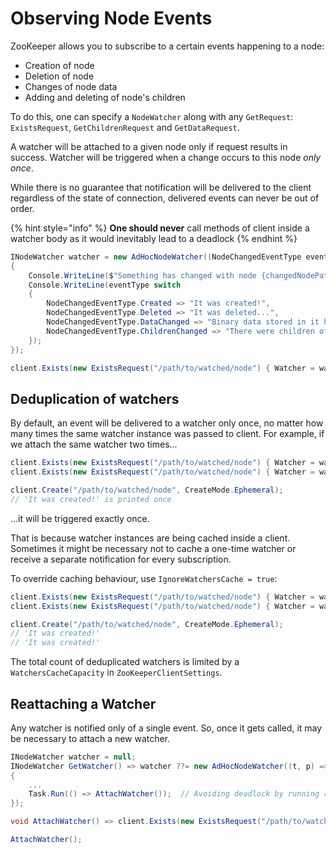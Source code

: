 # Observing Node Events

ZooKeeper allows you to subscribe to a certain events happening to a node:

* Creation of node
* Deletion of node
* Changes of node data
* Adding and deleting of node's children

To do this, one can specify a `NodeWatcher` along with any `GetRequest`: `ExistsRequest`, `GetChildrenRequest` and `GetDataRequest`.&#x20;

A watcher will be attached to a given node only if request results in success. Watcher will be triggered when a change occurs to this node _only once_.&#x20;

While there is no guarantee that notification will be delivered to the client regardless of the state of connection, delivered events can never be out of order.

{% hint style="info" %}
**One should never** call methods of client inside a watcher body as it would inevitably lead to a deadlock
{% endhint %}

```csharp
INodeWatcher watcher = new AdHocNodeWatcher((NodeChangedEventType eventType, string changedNodePath) =>
{
    Console.WriteLine($"Something has changed with node {changedNodePath}...");
    Console.WriteLine(eventType switch
    {
        NodeChangedEventType.Created => "It was created!",
        NodeChangedEventType.Deleted => "It was deleted...",
        NodeChangedEventType.DataChanged => "Binary data stored in it has changed",
        NodeChangedEventType.ChildrenChanged => "There were children of this node added or deleted"
    });
});

client.Exists(new ExistsRequest("/path/to/watched/node") { Watcher = watcher });
```

## Deduplication of watchers

By default, an event will be delivered to a watcher only once, no matter how many times the same watcher instance was passed to client. For example, if we attach the same watcher two times...

```csharp
client.Exists(new ExistsRequest("/path/to/watched/node") { Watcher = watcher });
client.Exists(new ExistsRequest("/path/to/watched/node") { Watcher = watcher });

client.Create("/path/to/watched/node", CreateMode.Ephemeral);
// 'It was created!' is printed once
```

...it will be triggered exactly once.

That is because watcher instances are being cached inside a client. Sometimes it might be necessary not to cache a one-time watcher or receive a separate notification for every subscription.

To override caching behaviour, use `IgnoreWatchersCache = true`:

```csharp
client.Exists(new ExistsRequest("/path/to/watched/node") { Watcher = watcher, IgnoreWatchersCache = true });
client.Exists(new ExistsRequest("/path/to/watched/node") { Watcher = watcher, IgnoreWatchersCache = true });

client.Create("/path/to/watched/node", CreateMode.Ephemeral);
// 'It was created!'
// 'It was created!' 
```

The total count of deduplicated watchers is limited by a `WatchersCacheCapacity` in `ZooKeeperClientSettings`.

## Reattaching a Watcher

Any watcher is notified only of a single event. So, once it gets called, it may be necessary to attach a new watcher.

```csharp
INodeWatcher watcher = null;
INodeWatcher GetWatcher() => watcher ??= new AdHocNodeWatcher((t, p) =>
{
    ...
    Task.Run(() => AttachWatcher());  // Avoiding deadlock by running request in a separate thread
});

void AttachWatcher() => client.Exists(new ExistsRequest("/path/to/watched/node") { Watcher = GetWatcher() });

AttachWatcher();
```
